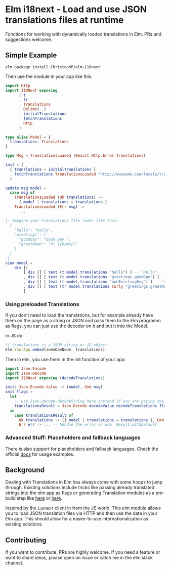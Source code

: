 # Elm i18next - Load and use JSON translations files at runtime

Functions for working with dynamically loaded translations in Elm.
PRs and suggestions welcome.

## Simple Example

```elm package install ChristophP/elm-i18next```

Then use the module in your app like this.

```elm
import Http
import I18Next exposing
      ( t
      , tr
      , Translations
      , Delims(..)
      , initialTranslations
      , fetchTranslations
      , Http
      )

type alias Model = {
  translations: Translations
}

type Msg = TranslationsLoaded (Result Http.Error Translations)

init = (
  { translations = initialTranslations }
  , fetchTranslations TranslationsLoaded "http://awesome.com/locale/translation.en.json"
  )

update msg model =
  case msg of
    TranslationsLoaded (Ok translations) ->
      { model | translations = translations }
    TranslationsLoaded (Err msg) ->
      ...

{- Imagine your translations file looks like this:
  {
    "hallo": "Hallo",
    "greetings": {
      "goodDay": "Good Day.",
      "greetName": "Hi {{name}}"
    }
  }
-}
view model =
    div []
        [ div [] [ text (t model.translations "hello") ] -- "Hallo"
        , div [] [ text (t model.translations "greetings.goodDay") ] -- "Good day."
        , div [] [ text (t model.translations "nonExistingKey") ] -- "nonExistingKey"
        , div [] [ text (tr model.translations Curly "greetings.greetName" [("name", "Peter")]) ] -- "Hi Peter"
        ]
```

### Using preloaded Translations

If you don't need to load the translations, but for example already have them
on the page as a string or JSON and pass them to the Elm programm as flags,
you can just use the decoder on it and put it into the Model.

In JS do:
```js
// translations is a JSON string or JS object
Elm.YourApp.embed(someDomNode, translations);
```
Then in elm, you use them in the init function of your app:
```elm
import Json.Encode
import Json.Decode
import I18Next exposing (decodeTranslations)

init: Json.Encode.Value -> (model, Cmd msg)
init flags =
  let
    -- use Json.Decode.decodeString here instead if you are pasing the translations as a string
    translationsResult = Json.Decode.decodeValue decodeTranslations flags
  in
    case translationsResult of
      Ok translations -> ({ model | translations = translations }, Cmd.none)
      Err err -> ... -- handle the error or use `Result.withDefault`
```

### Advanced Stuff: Placeholders and fallback languages

There is also support for placeholders and fallback languages. Check the
official [docs](http://package.elm-lang.org/packages/ChristophP/elm-i18next/latest/I18Next)
for usage examples.

## Background

Dealing with Translations in Elm has always come with some hoops to jump
through. Existing solutions include tricks like passing already translated
strings into the elm app as flags or generating Translation modules as a
pre-build step like
[here](https://github.com/ChristophP/elm-i18n-module-generator) or
[here](https://github.com/iosphere/elm-i18n).

Inspired by the `i18next` client in from the JS world. This elm module
allows you to load JSON translation files via HTTP and then use the
data in your Elm app. This should allow for a easier-to-use
internationalization as existing solutions.


## Contributing

If you want to contribute, PRs are highly welcome. If you need a feature or want
to share ideas, please open an issue or catch me in the elm slack channel.
